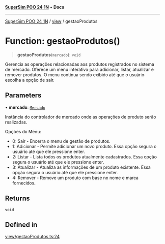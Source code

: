 [**SuperSim POO 24 1N**](../../README.md) • **Docs**

***

[SuperSim POO 24 1N](../../modules.md) / [view](../README.md) / gestaoProdutos

# Function: gestaoProdutos()

> **gestaoProdutos**(`mercado`): `void`

Gerencia as operações relacionadas aos produtos registrados no sistema de mercado.
Oferece um menu interativo para adicionar, listar, atualizar e remover produtos.
O menu continua sendo exibido até que o usuário escolha a opção de sair.

## Parameters

• **mercado**: [`Mercado`](../../controllers/classes/Mercado.md)

Instância do controlador de mercado onde as operações de produto serão realizadas.

Opções do Menu:
- 0: Sair - Encerra o menu de gestão de produtos.
- 1: Adicionar - Permite adicionar um novo produto. Essa opção segura o usuário até que ele pressione enter.
- 2: Listar - Lista todos os produtos atualmente cadastrados. Essa opção segura o usuário até que ele pressione enter.
- 3: Atualizar - Atualiza as informações de um produto existente. Essa opção segura o usuário até que ele pressione enter.
- 4: Remover - Remove um produto com base no nome e marca fornecidos.

## Returns

`void`

## Defined in

[view/gestaoProdutos.ts:24](https://github.com/AdrianFeijoFagundes/SuperSim-POO-24-1N/blob/d7d0623eb0e0fd5a421fd82bec7d9574d7977121/src/view/gestaoProdutos.ts#L24)

